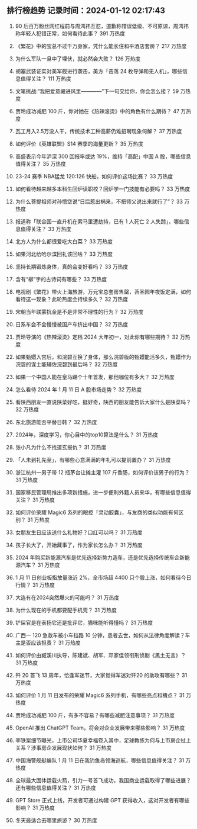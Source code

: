 
## 排行榜趋势 记录时间：2024-01-12 02:17:43
  
  1. 90 后百万粉丝网红程前与周鸿祎互怼，道歉称错误低级、不可原谅，周鸿祎称年轻人犯错正常，如何看待此事？ 391 万热度
    
  2. 《繁花》中的宝总不过千万身家，凭什么能长住和平酒店套房？ 217 万热度
    
  3. 为什么军队一旦中了埋伏，就必然会大败？ 126 万热度
    
  4. 胡塞武装证实对美军舰进行袭击，美方「击落 24 枚导弹和无人机」，哪些信息值得关注？ 111 万热度
    
  5. 文笔挑战:“我把爱意藏进风里————”下一句交给你，你会怎么接？ 59 万热度
    
  6. 贾玲成功减肥 100 斤，你对她在《热辣滚烫》中的角色有什么期待？ 47 万热度
    
  7. 瓦工月入2.5万没人干，传统技术工种高薪仍难招聘现象何解？ 37 万热度
    
  8. 如何评价《英雄联盟》S14 赛季的海量更新？ 35 万热度
    
  9. 高盛表示今年沪深 300 回报率或达 19%，维持「高配」中国 A 股，哪些信息值得关注？ 35 万热度
    
  10. 23-24 赛季 NBA猛龙 120:126 快船，如何评价这场比赛？ 33 万热度
    
  11. 如何看待越来越多本科生回炉读职校？回炉学一门技能有必要吗？ 33 万热度
    
  12. 为什么菩提祖师对孙悟空说“日后惹出祸来，不把师父说出来就行了”？ 33 万热度
    
  13. 报道称「联合国一直升机在索马里遭劫持，已有 1 人死亡 2 人失踪」，哪些信息值得关注？ 33 万热度
    
  14. 北方人为什么都很爱吃大白菜？ 33 万热度
    
  15. 如果河北给哈尔滨回礼该回啥？ 33 万热度
    
  16. 坚持长期锻炼身体，真的会变好看吗？ 33 万热度
    
  17. 含有“柳”字的古诗词有哪些？ 33 万热度
    
  18. 电视剧《繁花》带火上海旅游，万元宝总套房售罄，苔圣园年夜饭定满，如何看待这一现象？此轮热度会持续多久？ 32 万热度
    
  19. 宋朝当年联蒙抗金是不是非常不理性的行为？ 32 万热度
    
  20. 日系车会不会慢慢被国产车挤出中国？ 32 万热度
    
  21. 贾玲导演的《热辣滚烫》定档 2024 大年初一，对此你有哪些期待？ 32 万热度
    
  22. 如果甄嬛入宫后，和浣碧互换了身体，那么浣碧版的甄嬛能活多久，甄嬛作为浣碧的谋士能辅佐浣碧到最后吗？ 32 万热度
    
  23. 如果一个中国人能在皇马踢个十年首发，那他咖位有多大？ 32 万热度
    
  24. 怎么看待 2024 年 1 月 11 日 A 股市场走势？ 32 万热度
    
  25. 看陕西朋友一直说陕菜好吃，挺好奇，陕西的朋友能告诉大家什么是陕菜吗？ 32 万热度
    
  26. 东北旅游能否平替日韩？ 32 万热度
    
  27. 2024年，深度学习，你心目中的top10算法是什么？ 31 万热度
    
  28. 张小凡为什么不找道玄报仇？ 31 万热度
    
  29. 「人未到礼先至」，有哪些心意满满的年礼可以提前置办？ 31 万热度
    
  30. 浙江杭州一男子带 12 瓶茅台让摊主灌 107 斤香肠，如何评价该男子的行为？ 31 万热度
    
  31. 国家移民管理局推出多项新措施，进一步便利外籍人员来华，有哪些信息值得关注？ 31 万热度
    
  32. 如何评价荣耀 Magic6 系列的眼控「灵动胶囊」，与友商的类似功能有何区别？ 31 万热度
    
  33. 女朋友生日应该送什么礼物好？口红可以吗？ 31 万热度
    
  34. 孩子长大了，开始藏事了，作为家长怎么办？ 31 万热度
    
  35. 2024 年购买新能源汽车是优先选择新势力造车，还是优先选择传统车企新能源汽车？ 31 万热度
    
  36. 1 月 11 日创业板指放量涨近 2%，全市场超 4400 只个股上涨，如何看待今日行情？ 31 万热度
    
  37. 大连有在2024突然爆火的可能吗？ 31 万热度
    
  38. 为什么现在的手机都要配手机壳？ 31 万热度
    
  39. 铲屎官是在表扬它还是批评它，猫咪能听得懂吗？ 31 万热度
    
  40. 广西一 120 急救车被小车挡路 10 分钟，患者去世，如何从法律角度解读？车主是否应该担责？ 31 万热度
    
  41. 如何评价由臧溪川执导，陈建斌、胡军、邓家佳领衔刑侦剧《黑土无言》？ 31 万热度
    
  42. 歼 20 首飞 13 周年，恰逢军迷节，大家觉得军迷对歼20 的助攻有哪些？ 31 万热度
    
  43. 如何评价 1 月 11 日发布的荣耀 Magic6 系列手机，有哪些亮点和槽点？ 31 万热度
    
  44. 贾玲成功减肥 100 斤，有多不容易？有哪些减肥注意事项？ 31 万热度
    
  45. OpenAI 推出 ChatGPT Team，将会对企业发展带来哪些影响？ 31 万热度
    
  46. 李铁案细节曝光，上市公司华夏幸福卷入其中，足球教练为何与上市房企扯上关系？涉事房企发展现状如何？ 31 万热度
    
  47. 中国海警舰艇编队 1 月 11 日在我钓鱼岛领海巡航，哪些信息值得关注？ 31 万热度
    
  48. 全球最大固体运载火箭，引力一号首飞成功，我国商业运载取得了哪些进展？还有哪些信息值得关注？ 31 万热度
    
  49. GPT Store 正式上线，开发者可通过构建 GPT 获得收入，这对开发者有哪些影响？ 31 万热度
    
  50. 冬天最适合去哪里旅游？ 30 万热度
    